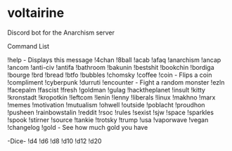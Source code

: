 # voltairine
Discord bot for the Anarchism server

Command List

!help - Displays this message
!4chan
!8ball
!acab
!afaq
!anarchism
!ancap
!ancom
!anti-civ
!antifa
!bathroom
!bakunin
!bestshit
!bookchin
!bordiga
!bourge
!brd
!bread
!btfo
!bubbles
!chomsky
!coffee
!coin - Flips a coin
!compliment
!cyberpunk
!durruti
!encounter - Fight a random monster
!ezln
!facepalm
!fascist
!fresh
!goldman
!gulag
!hacktheplanet
!insult
!kitty
!kronstadt
!kropotkin
!leftcom
!lenin
!lenny
!liberals
!linux
!makhno
!marx
!memes
!motivation
!mutualism
!ohwell
!outside
!poblacht
!proudhon
!pusheen
!rainbowstalin
!reddit
!rsoc
!rules
!sexist
!sjw
!space
!sparkles
!spook
!stirner
!source
!tankie
!trotsky
!trump
!usa
!vaporwave
!vegan
!changelog
!gold - See how much gold you have

-Dice-
!d4
!d6
!d8
!d10
!d12
!d20
